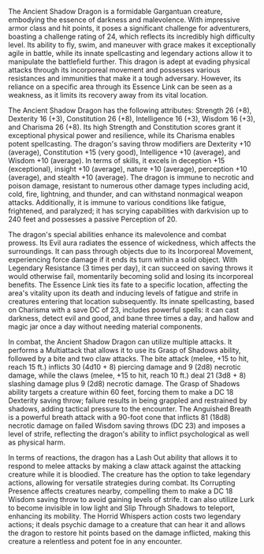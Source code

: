 The Ancient Shadow Dragon is a formidable Gargantuan creature, embodying the essence of darkness and malevolence. With impressive armor class and hit points, it poses a significant challenge for adventurers, boasting a challenge rating of 24, which reflects its incredibly high difficulty level. Its ability to fly, swim, and maneuver with grace makes it exceptionally agile in battle, while its innate spellcasting and legendary actions allow it to manipulate the battlefield further. This dragon is adept at evading physical attacks through its incorporeal movement and possesses various resistances and immunities that make it a tough adversary. However, its reliance on a specific area through its Essence Link can be seen as a weakness, as it limits its recovery away from its vital location.

The Ancient Shadow Dragon has the following attributes: Strength 26 (+8), Dexterity 16 (+3), Constitution 26 (+8), Intelligence 16 (+3), Wisdom 16 (+3), and Charisma 26 (+8). Its high Strength and Constitution scores grant it exceptional physical power and resilience, while its Charisma enables potent spellcasting. The dragon's saving throw modifiers are Dexterity +10 (average), Constitution +15 (very good), Intelligence +10 (average), and Wisdom +10 (average). In terms of skills, it excels in deception +15 (exceptional), insight +10 (average), nature +10 (average), perception +10 (average), and stealth +10 (average). The dragon is immune to necrotic and poison damage, resistant to numerous other damage types including acid, cold, fire, lightning, and thunder, and can withstand nonmagical weapon attacks. Additionally, it is immune to various conditions like fatigue, frightened, and paralyzed; it has scrying capabilities with darkvision up to 240 feet and possesses a passive Perception of 20.

The dragon's special abilities enhance its malevolence and combat prowess. Its Evil aura radiates the essence of wickedness, which affects the surroundings. It can pass through objects due to its Incorporeal Movement, experiencing force damage if it ends its turn within a solid object. With Legendary Resistance (3 times per day), it can succeed on saving throws it would otherwise fail, momentarily becoming solid and losing its incorporeal benefits. The Essence Link ties its fate to a specific location, affecting the area's vitality upon its death and inducing levels of fatigue and strife in creatures entering that location subsequently. Its innate spellcasting, based on Charisma with a save DC of 23, includes powerful spells: it can cast darkness, detect evil and good, and bane three times a day, and hallow and magic jar once a day without needing material components.

In combat, the Ancient Shadow Dragon can utilize multiple attacks. It performs a Multiattack that allows it to use its Grasp of Shadows ability, followed by a bite and two claw attacks. The bite attack (melee, +15 to hit, reach 15 ft.) inflicts 30 (4d10 + 8) piercing damage and 9 (2d8) necrotic damage, while the claws (melee, +15 to hit, reach 10 ft.) deal 21 (3d8 + 8) slashing damage plus 9 (2d8) necrotic damage. The Grasp of Shadows ability targets a creature within 60 feet, forcing them to make a DC 18 Dexterity saving throw; failure results in being grappled and restrained by shadows, adding tactical pressure to the encounter. The Anguished Breath is a powerful breath attack with a 90-foot cone that inflicts 81 (18d8) necrotic damage on failed Wisdom saving throws (DC 23) and imposes a level of strife, reflecting the dragon's ability to inflict psychological as well as physical harm.

In terms of reactions, the dragon has a Lash Out ability that allows it to respond to melee attacks by making a claw attack against the attacking creature while it is bloodied. The creature has the option to take legendary actions, allowing for versatile strategies during combat. Its Corrupting Presence affects creatures nearby, compelling them to make a DC 18 Wisdom saving throw to avoid gaining levels of strife. It can also utilize Lurk to become invisible in low light and Slip Through Shadows to teleport, enhancing its mobility. The Horrid Whispers action costs two legendary actions; it deals psychic damage to a creature that can hear it and allows the dragon to restore hit points based on the damage inflicted, making this creature a relentless and potent foe in any encounter.
